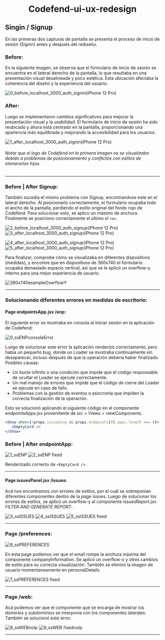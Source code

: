 <h1 align="center">Codefend-ui-ux-redesign</h1>

## Singin / Signup

En las primeras dos capturas de pantalla se presenta el proceso de inicio de sesión (Signin) antes y después del rediseño.

### Before:
En la siguiente imagen, se observa que el formulario de inicio de sesión se encuentra en el lateral derecho de la pantalla, lo que resultaba en una presentación visual desalineada y poco estética. Esta ubicación afectaba la coherencia del diseño y la experiencia del usuario.

![0_before_localhost_3000_auth_signin(iPhone 12 Pro)](https://github.com/oyham/codefend-before-after/assets/97111287/656c258a-01d2-4e8c-8d18-c012f6eb0612)

### After:
Luego se implementaron cambios significativos para mejorar la presentación visual y la usabilidad. El formulario de inicio de sesión ha sido reubicado y ahora está centrado en la pantalla, proporcionando una apariencia más equilibrada y mejorando la accesibilidad para los usuarios.

![1_after_localhost_3000_auth_signin(iPhone 12 Pro)](https://github.com/oyham/codefend-before-after/assets/97111287/03f29b64-8ffc-4b8a-aef5-19669b0f9f29)

###### Notar que el logo de Codefend en la primera imagen no se visualizaba debido a problemas de posicionamiento y conflictos con estilos de elemenetos hijos.
---
### Before | After Signup: 

También sucedía el mismo problema con Signup, encontrandose este en el lateral derecho. Al posicionarlo correctamente, el formulario ocupaba todo el ancho de la pantalla, perdiendo el estilo original del fondo rojo de Codefend. Para solucionar esto, se aplico un máximo de anchura. Finalmente se posiciono correctamente el último _el_ `<a>`.

![2_before_localhost_3000_auth_signup(iPhone 12 Pro)](https://github.com/oyham/codefend-before-after/assets/97111287/7cbfa977-b330-4d0e-beda-536ef7f8f975) ![3_after_localhost_3000_auth_signup(iPhone 12 Pro)](https://github.com/oyham/codefend-before-after/assets/97111287/66bd7439-f912-4c1a-8b31-75cd70ad7e2d)

![4_after_localhost_3000_auth_signup(iPhone 12 Pro)](https://github.com/oyham/codefend-before-after/assets/97111287/d336c1e1-03bb-48ad-a5f8-c8812c2d8a7a) ![5_after_localhost_3000_auth_signup(iPhone 12 Pro)](https://github.com/oyham/codefend-before-after/assets/97111287/2ae5e553-6bd9-4853-a651-26c139f57df2)

Para finalizar, comprobe cómo se visualizaba en diferentes dispositivos (medidas), y encontre que en dispositivos de 360x740 el formulario ocupaba demasiado espacio vertical, asi que se le aplicó un overflow-y interno para una mejor experiencia de usuario.

![360x740exampleOverflowY](https://github.com/oyham/codefend-before-after/assets/97111287/115b3acc-fc26-43ef-8a1c-da86ba2336d3)

---
### Solucionando diferentes errores en medidas de escritorio:

#### Page endpointsApp.jsx /enp:
El siguiente error se mostraba en consola al iniciar sesión en la aplicación de Codefend:

![0_ssENPconsoleError](https://github.com/oyham/codefend-before-after/assets/97111287/78e88b9d-9b3c-48ea-8b73-3f014afe64c0)

Luego de solucionar este error la aplicación renderizó correctamente, pero había un pequeño bug, donde un Loader se mostraba continuamente sin desaparecer, incluso después de que la operación debería haber finalizado.
Posibles causas:
- Un bucle infinito o una condición que impide que el código responsable de ocultar el Loader se ejecute correctamente.
- Un mal manejo de errores que impide que el código de cierre del Loader se ejecute en caso de fallo.
- Problemas con la gestión de eventos o asincronía que impiden la correcta finalización de la operación.

Esto se solucionó aplicando el siguiente código en el componente endpointsApps.jsx provenitente de src > Views > viewComponents.
```jsx
<Show when={!props.isLoading && props.endpoints[0].apps.length === 0}>
   <EmptyCard />
</Show>
```
### Before | After endpointApp:

![1_ssENP](https://github.com/oyham/codefend-before-after/assets/97111287/b8045e94-ea17-49f2-9f46-852cab27ce58) ![2_ssENP fixed](https://github.com/oyham/codefend-before-after/assets/97111287/1d6f3c3c-8321-4e6c-b27d-a9d48fe74623)

Renderizado correcto de `<EmptyCard />`.

---
#### Page issuesPanel.jsx /issues:
Acá nos encontramos con errores de estilos, por el cuál se sobreponían diferentes componentes dentro de la _page_ issues. Luego de solucionar los errores de estilos, se aplicó un overflow-y al componente issuesReport.jsx _FILTER AND GENERATE REPORT_:

![3_ssISSUES](https://github.com/oyham/codefend-before-after/assets/97111287/13cd8e22-ccc6-4933-a0db-6393200d6a52)
![4_ssISSUES](https://github.com/oyham/codefend-before-after/assets/97111287/1d025b18-a630-4d5a-8b2f-162bbc911623)
![5_ssISSUES fixed](https://github.com/oyham/codefend-before-after/assets/97111287/e9c1c199-44ae-4284-9048-748a6146d8e0)

---
### Page /preferences:

![6_ssPREFERENCES](https://github.com/oyham/codefend-before-after/assets/97111287/6ecc29cd-6505-42f8-80f7-73f6fbd3bb3b)

En esta page podemos ver que el email rompe la anchura máxima del componente companyInformation. Se aplicó un overflow-x y otros cambios de estilo para su correcta visualización. También se eliminó la imagen de usuario momentaneamente en personalDetails.

![7_ssPREFERENCES fixed](https://github.com/oyham/codefend-before-after/assets/97111287/9cdd2464-3033-4549-90d0-55e1e375dd21)

---
### Page /web:
Acá podemos ver que el componente que se encarga de mostrar los dominios y subdominios se interponía con los componentes laterales. También se solucionó este error.

![8_ssWEBnoIp](https://github.com/oyham/codefend-before-after/assets/97111287/82f0863a-40ed-4079-8859-368906a531de)
![9_ssWEB fixednoIp](https://github.com/oyham/codefend-before-after/assets/97111287/7d0aa8ba-0dd8-45a0-9c92-28fb1a2cb0f1)

---

